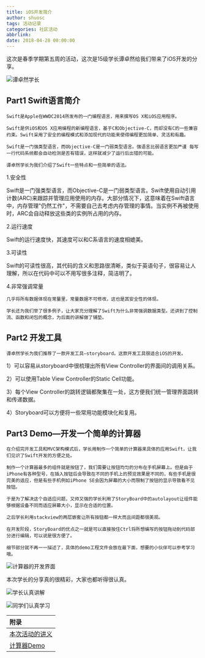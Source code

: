 ```yaml
---
title: iOS开发简介
author: shuosc
tags: 活动记录
categories: 社区活动
abbrlink: 
date: 2018-04-28 00:00:00
---
```

这次是春季学期第五周的活动，这次是15级学长谭卓然给我们带来了iOS开发的分享。

![谭卓然学长](https://mmbiz.qpic.cn/mmbiz_jpg/ErNIAficWks2hkNL0X8ox9CKhNMibdAsBRoI1YKcVW62R9ftrEddTrIppibSIQQx5cChsSOtAVMaPvzia5SSDFRbzw/640?wx_fmt=jpeg&tp=webp&wxfrom=5&wx_lazy=1&wx_co=1)

## Part1  Swift语言简介

    Swift是Apple在WWDC2014所发布的一门编程语言，用来撰写OS X和iOS应用程序。

    Swift是供iOS和OS X应用编程的新编程语言，基于C和Objective-C，而却没有C的一些兼容约束。Swift采用了安全的编程模式和添加现代的功能来使得编程更加简单、灵活和有趣。

    Swift是一门强类型语言，而Objective-C是一门弱类型语言。强语言比弱语言更加严谨 每写一行代码系统都会自动检测是否有错误，这样就减少了运行后出错的可能。

    谭卓然学长为我们介绍了Swift一些特点和一些简单的语法。

1.安全性

   Swift是一门强类型语言，而Objective-C是一门弱类型语言。Swift使用自动引用计数(ARC)来跟踪并管理应用使用的内存。大部分情况下，这意味着在Swift语言中，内存管理"仍然工作"，不需要自己去考虑内存管理的事情。当实例不再被使用时，ARC会自动释放这些类的实例所占用的内存。

2.运行速度

   Swift的运行速度快，其速度可以和C系语言的速度相媲美。

3.可读性

   Swift的可读性很高，其代码的含义和思路很清晰，类似于英语句子，很容易让人理解，所以在代码中可以不用写很多注释，简洁明了。

4.非常强调常量

    几乎将所有数据体现在常量里，常量数据不可修改，这也是其安全性的体现。

    学长还为我们举了很多例子，让大家充分理解了Swift为什么非常强调数据类型。还讲到了控制流、函数和闭包的概念，为后面的讲解做了铺垫。

## Part2  开发工具

    谭卓然学长为我们推荐了一款开发工具—storyboard。这款开发工具很适合iOS的开发。

1）可以容易从storyboard中很梳理出所有View Controller的界面间的调用关系。

2）可以使用Table View Controller的Static Cell功能。

3）每个View Controller的跳转逻辑都聚集在一处，这方便我们统一管理界面跳转和传递数据。

4）Storyboard可以方便将一些常用功能模块化和复用。


## Part3  Demo—开发一个简单的计算器

    在介绍完开发工具和MVC架构模式后，学长用制作一个简单的计算器来具体的应用Swift，让我们见识了Swift开发的方便之处。

    制作一个计算器最多的组件就是按钮了，我们需要让按钮均匀的分布在手机屏幕上。但是由于iPhone有各种型号，在插入按钮后会导致在不同的手机上的预览效果是不同的，有些手机是很完美的适应，但是有些手机例如iPhone SE会因为屏幕的大小而限制了按钮的显示导致看不见按钮。

    于是为了解决这个自适应问题，又帅又强的学长利用了StoryBoard中的autolayout让组件能够根据设备不同而适应屏幕大小，显示在合适的位置。

    之后学长利用stackview的两层嵌套让所有按钮都一样大而且间距都很美观。

    在开发阶段，StoryBoard的优点之一就是可以直接按住Ctrl将所想编写的按钮拖动到代码部分进行编辑，可以说是很方便了。

    细节部分就不再一一描述了，具体的demo工程文件会放在最下面，想要的小伙伴可以参考学习哦。

![计算器的开发界面](https://mmbiz.qpic.cn/mmbiz_png/ErNIAficWks2hkNL0X8ox9CKhNMibdAsBRKk6NUWjfHia6tiaqM9mtQeU7wv2ziaylmsFh6ZnvLic2Iut6yscYiaoFUew/640?wx_fmt=png&tp=webp&wxfrom=5&wx_lazy=1&wx_co=1)

本次学长的分享真的很精彩，大家也都听得很认真。

![学长认真讲解](https://mmbiz.qpic.cn/mmbiz_jpg/ErNIAficWks2hkNL0X8ox9CKhNMibdAsBR7icqJicOgO55Tp1US4btp7lAFfkzTMWrV3eEVpFuS9esqBicIFINibQuLA/640?wx_fmt=jpeg&tp=webp&wxfrom=5&wx_lazy=1&wx_co=1)

![同学们认真学习](https://mmbiz.qpic.cn/mmbiz_jpg/ErNIAficWks2hkNL0X8ox9CKhNMibdAsBRQCFo53iccx1iaKmRqOJXgNebGmV27220mUr9PTO6TB0wkyEbvnc2eIGQ/640?wx_fmt=jpeg&tp=webp&wxfrom=5&wx_lazy=1&wx_co=1)

| 附录 |
| :------- |
|[本次活动的讲义](https://github.com/shuopensourcecommunity/meta-OSC/raw/master/activities/2017/spring/week-5/17-3-5-ios_development.pdf)|
|[计算器Demo](https://github.com/shuopensourcecommunity/meta-OSC/raw/master/activities/2017/spring/week-5/17-3-5-calculatordemo.zip)|
